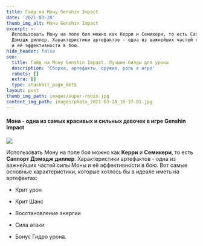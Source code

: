 ```yaml
---
title: Гайд на Мону Genshin Impact
date: '2021-03-28'
thumb_img_alt: Мона Genshin Impact
excerpt: >-
  Использовать Мону на поле боя можно как Керри и Семикери, то есть Саппорт
  Дэмэдж диллер. Характеристики артефактов - одна из важнейших частей силы Моны
  и её эффективности в бою. 
hide_header: false
seo:
  title: Гайд на Мону Genshin Impact. Лучшие билды для урона
  description: 'Сборка, артефакты, оружие, роль в игре'
  robots: []
  extra: []
  type: stackbit_page_meta
layout: post
thumb_img_path: images/super-robin.jpg
content_img_path: images/photo_2021-03-28_16-37-01.jpg
---
```

#### Мона - одна из самых красивых и сильных девочек в игре Genshin Impact

![](/images/incredible-coriander.jpg)

Использовать Мону на поле боя можно как **Керри** и **Семикери**, то есть **Саппорт Дэмэдж диллер**. Характеристики артефактов - одна из важнейших частей силы Моны и её эффективности в бою. Вот самые основные характеристики, которые хотлось бы в идеале иметь на артефактах:

*   Крит урон
*   Крит Шанс
*   Восстановление энергии

*   Сила атаки

*   Бонус Гидро урона.

